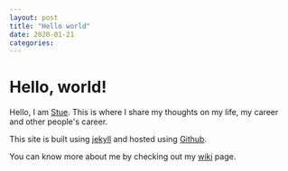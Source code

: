 ```yaml
---
layout: post
title: "Hello world"
date: 2020-01-21
categories: 
---
```


# Hello, world!

Hello, I am [Stue](/wiki/stuartelimu). This is where I share my thoughts on my life, my career and other people's career.

This site is built using [jekyll]() and hosted using [Github]().

You can know more about me by checking out my [wiki](/wiki/stuartelimu) page.

